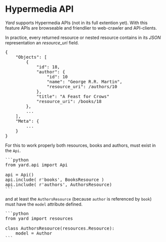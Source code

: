 # Hypermedia API

*Yard* supports Hypermedia APIs (not in its full extention yet). With this feature APIs are browseable and friendlier to web-crawler and API-clients.

In practice, every returned resource or nested resource contains in its *JSON* representation an *resource_uri* field.

<pre>
{
    "Objects": [
        {
            "id": 18, 
            "author": {
                "id": 10
                "name": "George R.R. Martin", 
                "resource_uri": /authors/10
            }, 
            "title": "A Feast for Crows"
            "resource_uri": /books/18
        }, 
        ...
    ], 
    "Meta": {
        ...
    }
}
</pre>

For this to work properly both resources, books and authors, must exist in the `Api`.

<pre>
```python
from yard.api import Api

api = Api()
api.include( r'books', BooksResource )
api.include( r'authors', AuthorsResource)
```
</pre>

and at least the `AuthorsResource` (because `author` is referenced by `book`) must have the `model` attribute defined.

<pre>
```python  
from yard import resources

class AuthorsResource(resources.Resource):    
    model = Author
```
</pre>

